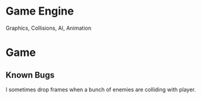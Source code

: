 # Game Engine
Graphics, Collisions, AI, Animation

# Game


## Known Bugs
I sometimes drop frames when a bunch of enemies are colliding with player.  
